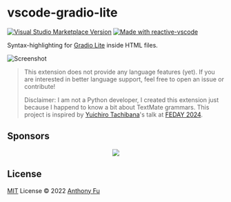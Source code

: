 # vscode-gradio-lite

<a href="https://marketplace.visualstudio.com/items?itemName=antfu.gradio-lite" target="__blank"><img src="https://img.shields.io/visual-studio-marketplace/v/antfu.gradio-lite.svg?color=eee&amp;label=VS%20Code%20Marketplace&logo=visual-studio-code" alt="Visual Studio Marketplace Version" /></a>
<a href="https://kermanx.github.io/reactive-vscode/" target="__blank"><img src="https://img.shields.io/badge/made_with-reactive--vscode-%23007ACC?style=flat&labelColor=%23229863"  alt="Made with reactive-vscode" /></a>

Syntax-highlighting for [Gradio Lite](https://www.gradio.app/guides/gradio-lite) inside HTML files.

![Screenshot](https://github.com/user-attachments/assets/8b29d904-d0fc-446f-9dbb-ac403ad6a5f8)

> This extension does not provide any language features (yet). If you are interested in better language support, feel free to open an issue or contribute!
>
> Disclaimer: I am not a Python developer, I created this extension just because I happend to know a bit about TextMate grammars. This project is inspired by [Yuichiro Tachibana](https://www.whitphx.info/)'s talk at [FEDAY 2024](https://fequan.com/2024/).

## Sponsors

<p align="center">
  <a href="https://cdn.jsdelivr.net/gh/antfu/static/sponsors.svg">
    <img src='https://cdn.jsdelivr.net/gh/antfu/static/sponsors.png'/>
  </a>
</p>

## License

[MIT](./LICENSE.md) License © 2022 [Anthony Fu](https://github.com/antfu)
